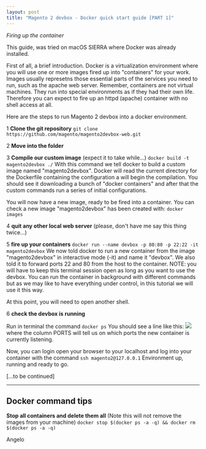 ```yaml
---
layout: post
title: "Magento 2 devbox - Docker quick start guide [PART 1]"
---
```

_Firing up the container_



This guide, was tried on macOS SIERRA where Docker was already installed.

First of all, a brief introduction. Docker is a virtualization environment where you will use one or more images fired up into "containers" for your work.
Images usually represetns those essential parts of the services you need to run, such as the apache web server. Remember, containers are not virtual machines. They run into special environments as if they had their own life. 
Therefore you can expect to fire up an httpd (apache) container with no shell access at all.


Here are the steps to run Magento 2 devbox into a docker environment. 

1 **Clone the git repository**
```git clone https://github.com/magento/magento2devbox-web.git```

2 **Move into the folder**

3 **Compile our custom image** (expect it to take while...)
```docker build -t magento2devbox ./```
With this command we tell docker to build a custom image named "magento2devbox". Docker will read the current directory for the Dockerfile containing the configuration a will begin the compilation. You should see it downloading a bunch of "docker containers" and after that the custom commands run a series of initial configurations.

You will now have a new image, ready to be fired into a container. You can check a new image "magento2devbox" has been created with:
```docker images```

4 **quit any other local web server**
(please, don't have me say this thing twice...)

5 **fire up your containers**
```docker run --name devbox -p 80:80 -p 22:22 -it magento2devbox```
We now told docker to run a new container from the image "magento2devbox" in interactive mode (-it) and name it "devbox". We also told it to forward ports 22 and 80 from the host to the container.
NOTE: you will have to keep this terminal session open as long as you want to use the devbox. You can run the container in background with different commands but as we may like to have everything under control, in this tutorial we will use it this way.

At this point, you will need to open another shell.

6 **check the devbox is running**

Run in terminal the command
```docker ps```
You should see a line like this:
![](images/docker-ps.png)
where the column PORTS will tell us on which ports the new container is currently listening.



Now, you can login open your browser to your localhost and log into your container with the command
```ssh magento2@127.0.0.1```
Environment up, running and ready to go. 

[...to be continued]


---



## Docker command tips

**Stop all containers and delete them all**
(Note this will not remove the images from your machine)
```docker stop $(docker ps -a -q) && docker rm $(docker ps -a -q)```


Angelo